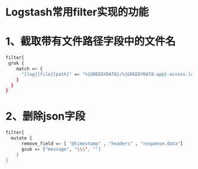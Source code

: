 # Logstash常用filter实现的功能

# 1、截取带有文件路径字段中的文件名

```bash
filter{
 grok {
    match => {
      "[log][file][path]" => "%{GREEDYDATA}/%{GREEDYDATA:app}-access.log"
    }
  }
}
```

# 2、删除json字段

```bash
filter{
  mutate {
      remove_field => [ "@timestamp" , "headers" , "response.data"]
      gsub => ["message", "\\\", ""]
    }
}
```


